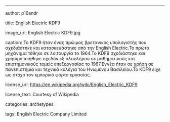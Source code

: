 ---
author: p16andr

title: English Electric KDF9

image_url: English Electric KDF9.jpg

caption: Το KDF9 ήταν ένας πρώιμος βρετανικός υπολογιστής που σχεδιάστηκε και κατασκευάστηκε από την English Electric.Το πρώτο μηχάνημα τέθηκε σε λειτουργία το 1964.Το KDF9 σχεδιάστηκε και χρησιμοποιήθηκε σχεδόν εξ ολοκλήρου σε μαθηματικούς και επιστημονικούς τομείς επεξεργασίας το 1967.Εννέα ήταν σε χρήση σε πανεπιστήμια και τεχνικά κολέγια του Ηνωμένου Βασιλείου.Το KDF9 είχε ως στόχο τον εμπορικό φόρτο εργασίας.

license_url: https://en.wikipedia.org/wiki/English_Electric_KDF9

license_text: Courtesy of Wikipedia

categories: archetypes

tags: English Electric Company Limited 
